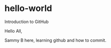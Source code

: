 # hello-world
Introduction to GitHub


Hello All,

Sammy B here, learning github and how to commit.
